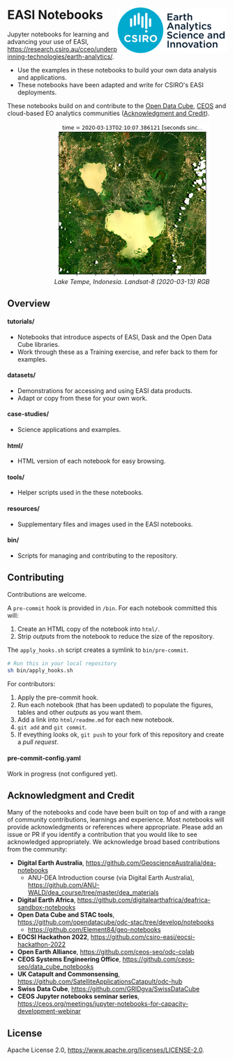 # EASI Notebooks <img align="right" src="resources/csiro_easi_logo.png">

Jupyter notebooks for learning and advancing your use of EASI, https://research.csiro.au/cceo/underpinning-technologies/earth-analytics/.

- Use the examples in these notebooks to build your own data analysis and applications.
- These notebooks have been adapted and write for CSIRO's EASI deployments.

These notebooks build on and contribute to the [Open Data Cube](https://github.com/opendatacube), [CEOS](https://ceos.org) and cloud-based EO analytics communities ([Acknowledgment and Credit](#Acknowledgment-and-Credit)).

<figure align="right">
    <img src="resources/lake-tempe-landsat-rgb.png">
    <figcaption><i>Lake Tempe, Indonesia. Landsat-8 (2020-03-13) RGB</i></figcaption>
</figure>

## Overview

#### tutorials/

- Notebooks that introduce aspects of EASI, Dask and the Open Data Cube libraries.
- Work through these as a Training exercise, and refer back to them for examples.

#### datasets/
- Demonstrations for accessing and using EASI data products.
- Adapt or copy from these for your own work.

#### case-studies/
- Science applications and examples.

#### html/
- HTML version of each notebook for easy browsing.

#### tools/
- Helper scripts used in the these notebooks.

#### resources/

- Supplementary files and images used in the EASI notebooks.

#### bin/

- Scripts for managing and contributing to the repository.

## Contributing

Contributions are welcome.

A `pre-commit` hook is provided in `/bin`. For each notebook committed this will:

1. Create an HTML copy of the notebook into `html/`.
1. Strip *outputs* from the notebook to reduce the size of the repository.

The `apply_hooks.sh` script creates a symlink to `bin/pre-commit`.

```bash
# Run this in your local repository
sh bin/apply_hooks.sh
```

For contributors:

1. Apply the pre-commit hook.
1. Run each notebook (that has been updated) to populate the figures, tables and other *outputs* as you want them.
1. Add a link into `html/readme.md` for each new notebook.
1. `git add` and `git commit`.
1. If eveything looks ok, `git push` to your fork of this repository and create a *pull request*.

#### pre-commit-config.yaml

Work in progress (not configured yet).

## Acknowledgment and Credit

Many of the notebooks and code have been built on top of and with a range of community contributions, learnings and experience. Most notebooks will provide acknowledgments or references where appropriate. Please add an issue or PR if you identify a contribution that you would like to see acknowledged appropriately. We acknowledge broad based contributions from the community:

- **Digital Earth Australia**, https://github.com/GeoscienceAustralia/dea-notebooks
  - ANU-DEA Introduction course (via Digital Earth Australia), https://github.com/ANU-WALD/dea_course/tree/master/dea_materials
- **Digital Earth Africa**, https://github.com/digitalearthafrica/deafrica-sandbox-notebooks
- **Open Data Cube and STAC tools**, https://github.com/opendatacube/odc-stac/tree/develop/notebooks
   - https://github.com/Element84/geo-notebooks
- **EOCSI Hackathon 2022**, https://github.com/csiro-easi/eocsi-hackathon-2022
- **Open Earth Alliance**, https://github.com/ceos-seo/odc-colab
- **CEOS Systems Engineering Office**, https://github.com/ceos-seo/data_cube_notebooks
- **UK Catapult and Commonsensing**, https://github.com/SatelliteApplicationsCatapult/odc-hub
- **Swiss Data Cube**, https://github.com/GRIDgva/SwissDataCube
- **CEOS Jupyter notebooks seminar series**, https://ceos.org/meetings/jupyter-notebooks-for-capacity-development-webinar

## License

Apache License 2.0, <https://www.apache.org/licenses/LICENSE-2.0>.
